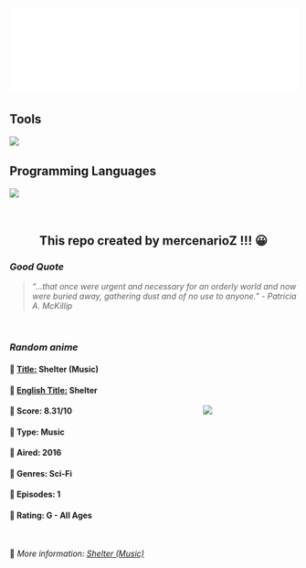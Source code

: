 
<img src="svg/nai.svg" />

<p>
  <h2>Tools</h2>
  <a href="https://skillicons.dev">
    <img src="https://skillicons.dev/icons?i=git,bash,vim,ubuntu,tensorflow,pytorch,docker,raspberrypi" />
  </a>

  <br />

  <h2>Programming Languages</h2>

  <a href="https://skillicons.dev">
    <img src="https://skillicons.dev/icons?i=python,c,cpp" />
  </a>
</p>

<br />

<h2 align="center">This repo created by mercenarioZ !!! 😀</h2>
<h3><i>Good Quote</i></h3>

<blockquote>
<i>
“...that once were urgent and necessary for an orderly world and now were buried away, gathering dust and of no use to anyone.” - Patricia A. McKillip
</i>
</blockquote>

<br />

<h3><i>Random anime</i></h3>

<h4>
  <strong>🥭 <u>Title:</u></strong> Shelter (Music)
</h4>

<h4>🌿 <u>English Title:</u> Shelter</h4>

<img align="right" width="165" src=https://cdn.myanimelist.net/images/anime/5/82388.jpg />

<h4>🌱 Score: 8.31/10</h4>

<h4>🌲 Type: Music</h4>

<h4>🌴 Aired: 2016</h4>

<h4>🌵 Genres: Sci-Fi</h4>

<h4>🥑 Episodes: 1</h4>

<h4>🍏 Rating: G - All Ages</h4>

<br />

🍂 *More information: [Shelter (Music)](https://myanimelist.net/anime/34240/Shelter_Music)*
    
